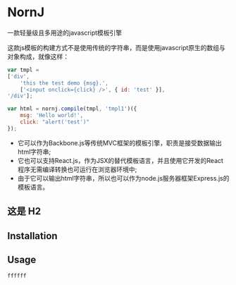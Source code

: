 # NornJ
一款轻量级且多用途的javascript模板引擎

这款js模板的构建方式不是使用传统的字符串，而是使用javascript原生的数组与对象构成，就像这样：
```js
var tmpl =
['div',
    'this the test demo {msg}.',
    ['<input onclick={click} />', { id: 'test' }],
'/div'];

var html = nornj.compile(tmpl, 'tmpl1')({
    msg: 'Hello world!',
    click: "alert('test')"
});
```

* 它可以作为Backbone.js等传统MVC框架的模板引擎，职责是接受数据输出html字符串;
* 它也可以支持React.js，作为JSX的替代模板语言，并且使用它开发的React程序无需编译转换也可运行在浏览器环境中;
* 由于它可以输出html字符串，所以也可以作为node.js服务器框架Express.js的模板语言。

## 这是 H2



## Installation

## Usage

```js
ffffff
```

